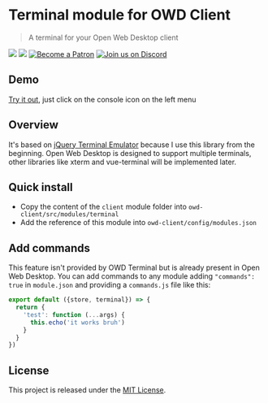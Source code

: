 # Terminal module for OWD Client
> A terminal for your Open Web Desktop client

<p>
    <a href="https://github.com/owdproject/owd-client/blob/master/LICENSE"><img src="https://img.shields.io/badge/license-MIT-green.svg" /></a>
    <a href="https://github.com/owdproject/owd-client"><img src="https://img.shields.io/badge/owd-client-3A9CB6?logo=vue" /></a>
    <a href="https://hacklover.net/patreon"><img src="https://img.shields.io/badge/become-a%20patron-orange" alt="Become a Patron" /></a>
    <a href="https://hacklover.net/discord"><img src="https://img.shields.io/badge/chat-on%20discord-7289da.svg" alt="Join us on Discord" /></a>
</p>

## Demo
[Try it out](https://hacklover.net), just click on the console icon on the left menu

## Overview
It's based on [jQuery Terminal Emulator](https://github.com/jcubic/jquery.terminal) because I use this library from the beginning.
Open Web Desktop is designed to support multiple terminals, other libraries like xterm and vue-terminal will be implemented later.

## Quick install
- Copy the content of the `client` module folder into `owd-client/src/modules/terminal`
- Add the reference of this module into `owd-client/config/modules.json` 

## Add commands
This feature isn't provided by OWD Terminal but is already present in Open Web Desktop.
You can add commands to any module adding `"commands": true` in `module.json` and providing a `commands.js` file like this:

```js
export default ({store, terminal}) => {
  return {
    'test': function (...args) {  
      this.echo('it works bruh')
    }
  }
})
```

## License
This project is released under the [MIT License](LICENSE).
